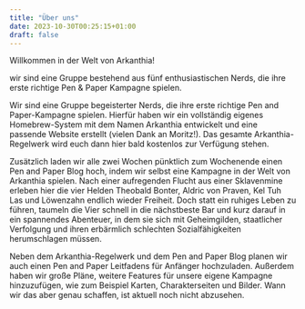 ```yaml
---
title: "Über uns"
date: 2023-10-30T00:25:15+01:00
draft: false
---
```


Willkommen in der Welt von Arkanthia!

wir sind eine Gruppe bestehend aus fünf enthusiastischen Nerds, die ihre erste richtige Pen & Paper Kampagne spielen.

Wir sind eine Gruppe begeisterter Nerds, die ihre erste richtige Pen and Paper-Kampagne spielen. Hierfür haben wir ein vollständig eigenes Homebrew-System mit dem Namen Arkanthia entwickelt und eine passende Website erstellt (vielen Dank an Moritz!). Das gesamte Arkanthia-Regelwerk wird euch dann hier bald kostenlos zur Verfügung stehen.

Zusätzlich laden wir alle zwei Wochen pünktlich zum Wochenende einen Pen and Paper Blog hoch, indem wir selbst eine Kampagne in der Welt von Arkanthia spielen. Nach einer aufregenden Flucht aus einer Sklavenmine erleben hier die vier Helden Theobald Bonter, Aldric von Praven, Kel Tuh Las und Löwenzahn endlich wieder Freiheit. Doch statt ein ruhiges Leben zu führen, taumeln die Vier schnell in die nächstbeste Bar und kurz darauf in ein spannendes Abenteuer, in dem sie sich mit Geheimgilden, staatlicher Verfolgung und ihren erbärmlich schlechten Sozialfähigkeiten herumschlagen müssen.

Neben dem Arkanthia-Regelwerk und dem Pen and Paper Blog planen wir auch einen Pen and Paper Leitfadens für Anfänger hochzuladen. Außerdem haben wir große Pläne, weitere Features für unsere eigene Kampagne hinzuzufügen, wie zum Beispiel Karten, Charakterseiten und Bilder. Wann wir das aber genau schaffen, ist aktuell noch nicht abzusehen.

